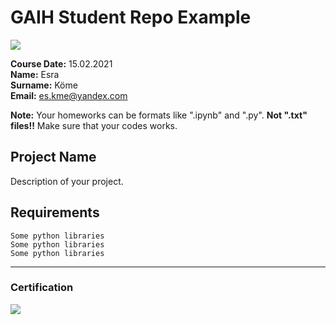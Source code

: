 # GAIH Student Repo Example
![](img/logo.png)

**Course Date:** 15.02.2021  
**Name:** Esra  
**Surname:** Köme  
**Email:** es.kme@yandex.com  

**Note:** Your homeworks can be formats like ".ipynb" and ".py". **Not ".txt" files!!** Make sure that your codes works.  

## Project Name
Description of your project.

## Requirements
```
Some python libraries
Some python libraries
Some python libraries
```
---

### Certification
![](img/certificate_ex.png)

